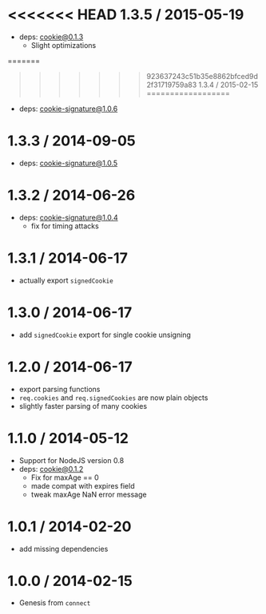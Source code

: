 <<<<<<< HEAD
1.3.5 / 2015-05-19
==================

  * deps: cookie@0.1.3
    - Slight optimizations

=======
>>>>>>> 923637243c51b35e8862bfced9d2f31719759a83
1.3.4 / 2015-02-15
==================

  * deps: cookie-signature@1.0.6

1.3.3 / 2014-09-05
==================

  * deps: cookie-signature@1.0.5

1.3.2 / 2014-06-26
==================

  * deps: cookie-signature@1.0.4
    - fix for timing attacks

1.3.1 / 2014-06-17
==================

  * actually export `signedCookie`

1.3.0 / 2014-06-17
==================

  * add `signedCookie` export for single cookie unsigning

1.2.0 / 2014-06-17
==================

  * export parsing functions
  * `req.cookies` and `req.signedCookies` are now plain objects
  * slightly faster parsing of many cookies

1.1.0 / 2014-05-12
==================

  * Support for NodeJS version 0.8
  * deps: cookie@0.1.2
    - Fix for maxAge == 0
    - made compat with expires field
    - tweak maxAge NaN error message

1.0.1 / 2014-02-20
==================

  * add missing dependencies

1.0.0 / 2014-02-15
==================

  * Genesis from `connect`
